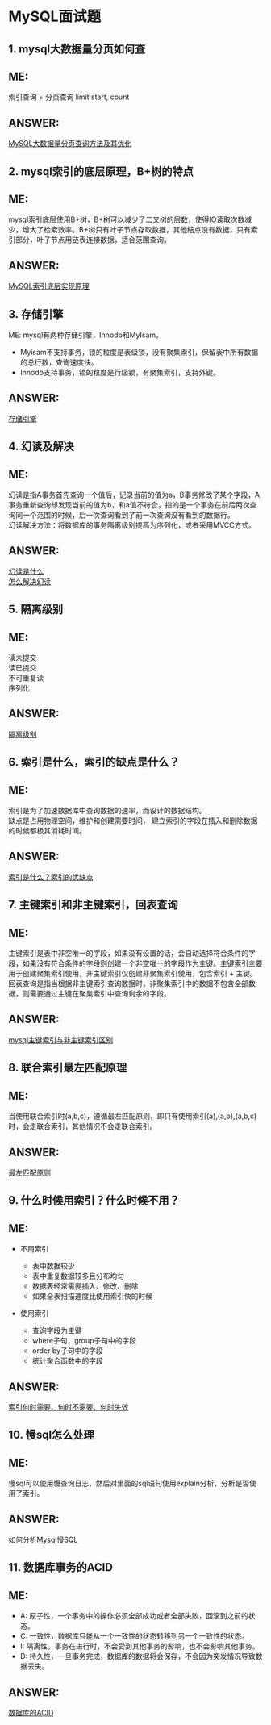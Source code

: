 # MySQL面试题
## 1. mysql大数据量分页如何查  

ME:  
---  
索引查询 + 分页查询 limit start, count

ANSWER:  
---  
[MySQL大数据量分页查询方法及其优化](https://www.cnblogs.com/twoheads/p/10784596.html)  

## 2. mysql索引的底层原理，B+树的特点  

ME:  
---  
mysql索引底层使用B+树，B+树可以减少了二叉树的层数，使得IO读取次数减少，增大了检索效率。B+树只有叶子节点存取数据，其他结点没有数据，只有索引部分，叶子节点用链表连接数据，适合范围查询。  

ANSWER:  
---  
[MySQL索引底层实现原理](https://www.cnblogs.com/boothsun/p/8970952.html)  

## 3. 存储引擎  

ME:
mysql有两种存储引擎，Innodb和MyIsam。  
+ Myisam不支持事务，锁的粒度是表级锁，没有聚集索引，保留表中所有数据的总行数，查询速度快。  
+ Innodb支持事务，锁的粒度是行级锁，有聚集索引，支持外键。    

ANSWER:  
---  
[存储引擎](https://segmentfault.com/a/1190000019400925)  

## 4. 幻读及解决  

ME:  
---  
幻读是指A事务首先查询一个值后，记录当前的值为a，B事务修改了某个字段，A事务重新查询却发现当前的值为b，和a值不符合，指的是一个事务在前后两次查询同一个范围的时候，后一次查询看到了前一次查询没有看到的数据行。  
幻读解决方法：将数据库的事务隔离级别提高为序列化，或者采用MVCC方式。  

ANSWER:  
---  
[幻读是什么](https://www.jianshu.com/p/75bc77d5ec91)  
[怎么解决幻读](https://www.jianshu.com/p/133694f3163d)  

## 5. 隔离级别  

ME:  
---  
读未提交  
读已提交  
不可重复读  
序列化  

ANSWER:  
---  
[隔离级别](https://www.cnblogs.com/jian-gao/p/10795407.html)  

## 6. 索引是什么，索引的缺点是什么？  

ME:  
---  
索引是为了加速数据库中查询数据的速率，而设计的数据结构。  
缺点是占用物理空间，维护和创建需要时间， 建立索引的字段在插入和删除数据的时候都极其消耗时间。  

ANSWER:  
---  
[索引是什么？索引的优缺点](https://blog.csdn.net/Ocean_999/article/details/85112639)  

## 7. 主键索引和非主键索引，回表查询  

ME:  
---  
主键索引是表中非空唯一的字段，如果没有设置的话，会自动选择符合条件的字段，如果没有符合条件的字段则创建一个非空唯一的字段作为主键。主键索引主要用于创建聚集索引使用，非主键索引仅创建非聚集索引使用，包含索引 + 主键。  
回表查询是指当根据非主键索引查询数据时，非聚集索引中的数据不包含全部数据，则需要通过主键在聚集索引中查询剩余的字段。  

ANSWER:  
---  
[mysql主键索引与非主键索引区别](https://blog.csdn.net/maqingbin8888/article/details/84027026)  

## 8. 联合索引最左匹配原理  

ME:  
---  
当使用联合索引时(a,b,c)，遵循最左匹配原则，即只有使用索引(a),(a,b),(a,b,c)时，会走联合索引，其他情况不会走联合索引。  

ANSWER:  
---  
[最左匹配原则](https://blog.csdn.net/qq_27559331/article/details/89632566)  

## 9. 什么时候用索引？什么时候不用？

ME:  
---  
+ 不用索引  
    + 表中数据较少  
    + 表中重复数据较多且分布均匀  
    + 数据表经常需要插入、修改、删除  
    + 如果全表扫描速度比使用索引快的时候  

+ 使用索引  
    + 查询字段为主键  
    + where子句，group子句中的字段  
    + order by子句中的字段  
    + 统计聚合函数中的字段  

ANSWER:  
---  
[索引何时需要、何时不需要、何时失效](https://www.cnblogs.com/yanze/p/11045642.html)  


## 10. 慢sql怎么处理  

ME:  
---  
慢sql可以使用慢查询日志，然后对里面的sql语句使用explain分析，分析是否使用了索引。  

ANSWER:  
---  
[如何分析Mysql慢SQL](https://www.cnblogs.com/linyue09/p/9869163.html)  

## 11. 数据库事务的ACID  

ME:  
---  
+ A: 原子性，一个事务中的操作必须全部成功或者全部失败，回滚到之前的状态。  
+ C: 一致性，数据库只能从一个一致性的状态转移到另一个一致性的状态。  
+ I: 隔离性，事务在进行时，不会受到其他事务的影响，也不会影响其他事务。  
+ D: 持久性，一旦事务完成，数据库的数据将会保存，不会因为突发情况导致数据丢失。  

ANSWER:  
---  
[数据库的ACID](https://blog.csdn.net/qq_39521554/article/details/80240841)  